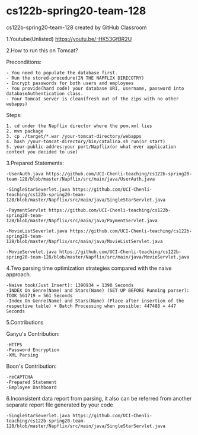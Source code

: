 # cs122b-spring20-team-128
cs122b-spring20-team-128 created by GitHub Classroom

1.Youtube(Unlisted)
https://youtu.be/-HK53GfBR2U

2.How to run this on Tomcat?

  Preconditions:
  
    - You need to populate the database first.
    - Run the stored-procedure(IN THE NAPFLIX DIRECOTRY)
    - Encrypt passwords for both users and employees
    - You provide(hard code) your database URI, username, password into databaseAuthentication class.
    - Your Tomcat server is clean(fresh out of the zips with no other webapps)
    
  Steps:
  
    1. cd under the Napflix director where the pom.xml lies
    2. mvn package
    3. cp ./target/*.war /your-tomcat-directory/webapps
    4. bash /your-tomcat-directory/bin/catalina.sh run(or start)
    5. your-public-addres:your port/Napflix(or what ever application context you decided to use)
    
3.Prepared Statements:

    -UserAuth.java https://github.com/UCI-Chenli-teaching/cs122b-spring20-team-128/blob/master/Napflix/src/main/java/UserAuth.java
    
    -SingleStarSeverlet.java https://github.com/UCI-Chenli-teaching/cs122b-spring20-team-128/blob/master/Napflix/src/main/java/SingleStarServlet.java
    
    -PaymentServlet https://github.com/UCI-Chenli-teaching/cs122b-spring20-team-128/blob/master/Napflix/src/main/java/PaymentServlet.java
    
    -MovieListSeverlet.java https://github.com/UCI-Chenli-teaching/cs122b-spring20-team-128/blob/master/Napflix/src/main/java/MovieListServlet.java
    
    -MovieServelet.java https://github.com/UCI-Chenli-teaching/cs122b-spring20-team-128/blob/master/Napflix/src/main/java/MovieServlet.java
    
    
4.Two parsing time optimization strategies compared with the naive approach.
 
    -Naive took(Just Insert): 1390934 = 1390 Seconds
    -INDEX On Genre(Name) and Stars(Name) (SET UP BEFORE Running parser): TOOK 561719 = 561 Seconds
    -Index On Genre(Name) and Stars(Name) (Place after insertion of the respective table) + Batch Processing when possible: 447488 = 447 Seconds
    
5.Contributions

  Ganyu's Contribution:
  
    -HTTPS
    -Password Encryption
    -XML Parsing
    
  Boon's Contribution:
  
    -reCAPTCHA
    -Prepared Statement
    -Employee Dashboard

6.Inconsistent data report from parsing, it also can be referred from another separate report file generated by your code

    -SingleStarSeverlet.java https://github.com/UCI-Chenli-teaching/cs122b-spring20-team-128/blob/master/Napflix/src/main/java/SingleStarServlet.java
    
    
